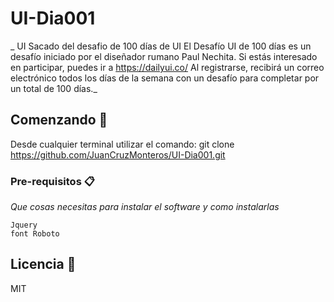 # UI-Dia001
_ UI Sacado del desafio de 100 días de UI El Desafío UI de 100 días es un desafío iniciado por el diseñador rumano Paul Nechita. Si estás interesado en participar, puedes ir a https://dailyui.co/ Al registrarse, recibirá un correo electrónico todos los días de la semana con un desafío para completar por un total de 100 días._

## Comenzando 🚀
Desde cualquier terminal utilizar el comando:
git clone https://github.com/JuanCruzMonteros/UI-Dia001.git

### Pre-requisitos 📋

_Que cosas necesitas para instalar el software y como instalarlas_

```
Jquery
font Roboto
```

## Licencia 📄
MIT